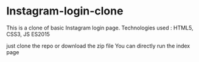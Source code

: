 # Instagram-login-clone
 This is a clone of basic Instagram login  page. Technologies used : HTML5, CSS3, JS ES2015


just clone the repo or download the zip file
You can directly run the index page

